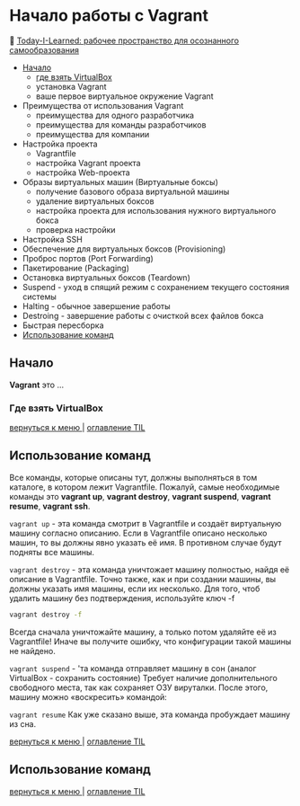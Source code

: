 # Начало работы с Vagrant

📖 [Today-I-Learned: рабочее пространство для осознанного самообразования](../README.md)

- [Начало](#1)
  - [где взять VirtualBox](#1-1)
  - установка Vagrant
  - ваше первое виртуальное окружение Vagrant
- Преимущества от использования Vagrant
  - преимущества для одного разработчика
  - преимущества для команды разработчиков
  - преимущества для компании
- Настройка проекта
  - Vagrantfile
  - настройка Vagrant проекта
  - настройка Web-проекта
- Образы виртуальных машин (Виртуальные боксы)
  - получение базового образа виртуальной машины
  - удаление виртуальных боксов
  - настройка проекта для использования нужного виртуального бокса
  - проверка настройки
- Настройка SSH
- Обеспечение для виртуальных боксов (Provisioning)
- Проброс портов (Port Forwarding)
- Пакетирование (Packaging)
- Остановка виртуальных боксов (Teardown)
- Suspend - уход в спящий режим с сохранением текущего состояния системы
- Halting - обычное завершение работы
- Destroing - завершение работы с очисткой всех файлов бокса
- Быстрая пересборка
- [Использование команд](#14)

## Начало

<a id="1"></a>

**Vagrant** это ...

### Где взять VirtualBox

<a id="1-1"></a>

[вернуться к меню ](#vagrant) | [оглавление TIL](/README.md#start)

## Использование команд

<a id="14"></a>

Все команды, которые описаны тут, должны выполняться в том каталоге, в котором лежит Vagrantfile. Пожалуй, самые необходимые команды это **vagrant up**, **vagrant destroy**, **vagrant suspend**, **vagrant resume**, **vagrant ssh**.

`vagrant up` - эта команда смотрит в Vagrantfile и создаёт виртуальную машину согласно описанию. Если в Vagrantfile описано несколько машин, то вы должны явно указать её имя. В противном случае будут подняты все машины.

`vagrant destroy` - эта команда уничтожает машину полностью, найдя её описание в Vagrantfile. Точно также, как и при создании машины, вы должны указать имя машины, если их несколько. Для того, чтоб удалить машину без подтверждения, используйте ключ -f

```bash
vagrant destroy -f
```

Всегда сначала уничтожайте машину, а только потом удаляйте её из Vagrantfile! Иначе вы получите ошибку, что конфигурации такой машины не найдено.

`vagrant suspend` - 'та команда отправляет машину в сон (аналог VirtualBox - сохранить состояние) Требует наличие дополнительного свободного места, так как сохраняет ОЗУ вируталки. После этого, машину можно «воскресить» командой:

`vagrant resume` Как уже сказано выше, эта команда пробуждает машину из сна.

[вернуться к меню ](#vagrant) | [оглавление TIL](/README.md#start)

## Использование команд

<a  href="#15" class="anchor"></a>

[вернуться к меню ](#vagrant) | [оглавление TIL](/README.md#start)
